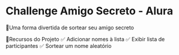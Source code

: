 # Challenge Amigo Secreto - Alura

🎁Uma forma divertida de sortear seu amigo secreto


🚀Recursos do Projeto
✅ Adicionar nomes à lista
✅ Exibir lista de participantes
✅ Sortear um nome aleatório